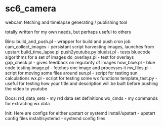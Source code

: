 sc6_camera
==========

webcam fetching and timelapse generating / publishing tool

totally written for my own needs, but perhaps useful to others

Bins:
build_and_push.pl - wrapper for build and push cron job
cam_collect_images - persistant script harvesting images, launches from upstart
build_time_lapse.pl
push2youtube.py
blueist.pl - tests bluecode algorithms for a set of images
do_overlays.pl - test for overlays
gap_check.pl - gives feedback on regularity of images
how_blue.pl - blue code testing
image.pl - fetches one image and processes it
mv_files.pl - script for moving some files around
sun.pl - script for testing sun calculations
wx.pl - script for testing some wx functions
template_test.py - useful for testing how your title and description will be built before pushing the video to youtube

Docs:
rrd_data_sets - my rrd data set definitions
wx_cmds - my commands for extracting wx data

Init:
Here are configs for either upstart or systemd
install/upstart - upstart config files
install/systemd - systemd config files
